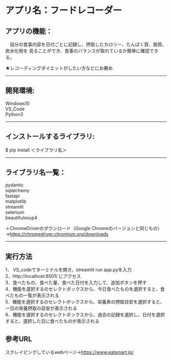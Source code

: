 アプリ名：フードレコーダー
====

## アプリの機能：
　自分の食事内容を日付ごとに記録し、摂取したカロリー、たんぱく質、脂質、炭水化物を
見ることができ、食事のバランスが取れているか簡単に確認できる。

   ★レコーディングダイエットがしたい方などにお薦め

---
## 開発環境:
Windows10\
VS_Code\
Python3

---
## インストールするライブラリ:

$ pip install ＜ライブラリ名＞

---
## ライブラリ名一覧：

pydantic\
sqlalchemy\
fastapi\
matplotlib\
streamlit\
selenium\
beautifulsoup4

＋ChromeDriverのダウンロード（Google Chromeのバージョンと同じもの）→https://chromedriver.chromium.org/downloads

---
## 実行方法

1． VS_codeでターミナルを開き、streamlit run app.pyを入力\
2．http://localhost:8501/ にアクセス \
3．食べたもの、食べた量、食べた日付を入力して、追加ボタンを押す\
4．機能を選択するのセレクトボックスから、今日食べたものを選択すると、食べたもの一覧が表示される\
5．機能を選択するのセレクトボックスから、栄養素の摂取目安を選択すると、一日の栄養摂取の目安が表示される\
6．機能を選択するのセレクトボックスから、過去の記録を選択し、日付を選択すると、選択した日に食べたものが表示される

## 参考URL
スクレイピングしているwebページ→https://www.eatsmart.jp/
